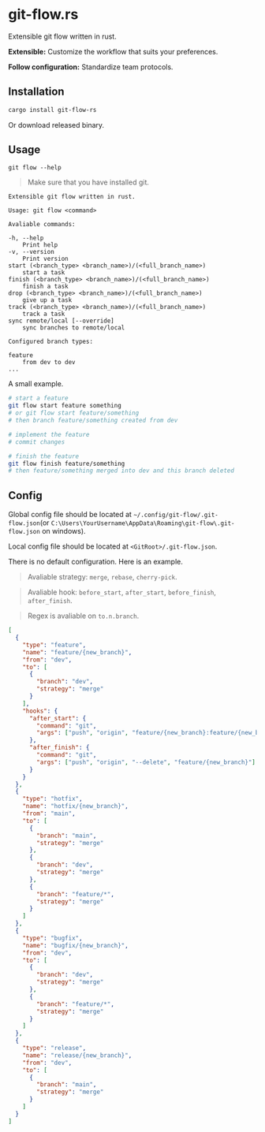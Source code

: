 # git-flow.rs

Extensible git flow written in rust.

**Extensible:** Customize the workflow that suits your preferences.

**Follow configuration:** Standardize team protocols.

## Installation

```sh
cargo install git-flow-rs
```

Or download released binary.

## Usage

`git flow --help`

> Make sure that you have installed git.

```
Extensible git flow written in rust.

Usage: git flow <command>

Avaliable commands:

-h, --help
	Print help
-v, --version
	Print version
start (<branch_type> <branch_name>)/(<full_branch_name>)
	start a task
finish (<branch_type> <branch_name>)/(<full_branch_name>)
	finish a task
drop (<branch_type> <branch_name>)/(<full_branch_name>)
	give up a task
track (<branch_type> <branch_name>)/(<full_branch_name>)
	track a task
sync remote/local [--override]
	sync branches to remote/local

Configured branch types:

feature
	from dev to dev
...
```

A small example.

```sh
# start a feature
git flow start feature something
# or git flow start feature/something
# then branch feature/something created from dev

# implement the feature
# commit changes

# finish the feature
git flow finish feature/something
# then feature/something merged into dev and this branch deleted
```

## Config

Global config file should be located at `~/.config/git-flow/.git-flow.json`(or `C:\Users\YourUsername\AppData\Roaming\git-flow\.git-flow.json` on windows).

Local config file should be located at `<GitRoot>/.git-flow.json`.

There is no default configuration. Here is an example.

> Avaliable strategy: `merge`, `rebase`, `cherry-pick`.

> Avaliable hook: `before_start`, `after_start`, `before_finish`, `after_finish`.

> Regex is avaliable on `to.n.branch`.

```json
[
  {
    "type": "feature",
    "name": "feature/{new_branch}",
    "from": "dev",
    "to": [
      {
        "branch": "dev",
        "strategy": "merge"
      }
    ],
    "hooks": {
      "after_start": {
        "command": "git",
        "args": ["push", "origin", "feature/{new_branch}:feature/{new_branch}"]
      },
      "after_finish": {
        "command": "git",
        "args": ["push", "origin", "--delete", "feature/{new_branch}"]
      }
    }
  },
  {
    "type": "hotfix",
    "name": "hotfix/{new_branch}",
    "from": "main",
    "to": [
      {
        "branch": "main",
        "strategy": "merge"
      },
      {
        "branch": "dev",
        "strategy": "merge"
      },
      {
        "branch": "feature/*",
        "strategy": "merge"
      }
    ]
  },
  {
    "type": "bugfix",
    "name": "bugfix/{new_branch}",
    "from": "dev",
    "to": [
      {
        "branch": "dev",
        "strategy": "merge"
      },
      {
        "branch": "feature/*",
        "strategy": "merge"
      }
    ]
  },
  {
    "type": "release",
    "name": "release/{new_branch}",
    "from": "dev",
    "to": [
      {
        "branch": "main",
        "strategy": "merge"
      }
    ]
  }
]
```
